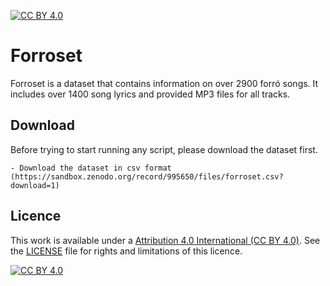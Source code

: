 [![CC BY 4.0][cc-by-shield]][cc-by]

# Forroset
Forroset is a dataset that contains information on over 2900 forró songs. It includes over 1400 song lyrics and provided MP3 files for all tracks.

## Download
Before trying to start running any script, please download the dataset first. 

    - Download the dataset in csv format (https://sandbox.zenodo.org/record/995650/files/forroset.csv?download=1)

## Licence
This work is available under a [Attribution 4.0 International (CC BY 4.0)][cc-by]. See the [LICENSE](https://github.com/lucas-fpaiva/Forroset/blob/main/LICENCE.md) file for rights and limitations of this licence.

[![CC BY 4.0][cc-by-image]][cc-by]

[cc-by]: http://creativecommons.org/licenses/by/4.0/
[cc-by-image]: https://i.creativecommons.org/l/by/4.0/88x31.png
[cc-by-shield]: https://img.shields.io/badge/License-CC%20BY%204.0-lightgrey.svg
